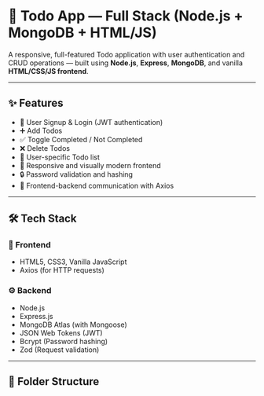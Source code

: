 # 📝 Todo App — Full Stack (Node.js + MongoDB + HTML/JS)

A responsive, full-featured Todo application with user authentication and CRUD operations — built using **Node.js**, **Express**, **MongoDB**, and vanilla **HTML/CSS/JS frontend**.

---

## ✨ Features

- 🔐 User Signup & Login (JWT authentication)
- ➕ Add Todos
- ✅ Toggle Completed / Not Completed
- ❌ Delete Todos
- 💾 User-specific Todo list
- 🎨 Responsive and visually modern frontend
- 🔒 Password validation and hashing
- 📡 Frontend-backend communication with Axios

---

## 🛠 Tech Stack

### 🧠 Frontend
- HTML5, CSS3, Vanilla JavaScript
- Axios (for HTTP requests)

### ⚙️ Backend
- Node.js
- Express.js
- MongoDB Atlas (with Mongoose)
- JSON Web Tokens (JWT)
- Bcrypt (Password hashing)
- Zod (Request validation)

---

## 📁 Folder Structure

